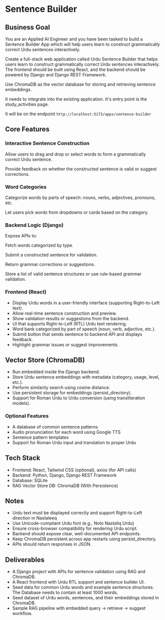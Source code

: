 # Sentence Builder

## Business Goal

You are an Applied AI Engineer and you have been tasked to build a Sentence Builder App which will help users learn to construct grammatically correct Urdu sentences interactively. 

Create a full-stack web application called Urdu Sentence Builder that helps users learn to construct grammatically correct Urdu sentences interactively. The frontend should be built using React, and the backend should be powered by Django and Django REST Framework.

Use ChromaDB as the vector database for storing and retrieving sentence embeddings.

It needs to integrate into the existing application. It's entry point is the study_activities page.

It will be on the endpoint `http://localhost:5173/apps/sentence-builder`   

## Core Features

### Interactive Sentence Construction

Allow users to drag and drop or select words to form a grammatically correct Urdu sentence.

Provide feedback on whether the constructed sentence is valid or suggest corrections.

### Word Categories

Categorize words by parts of speech: nouns, verbs, adjectives, pronouns, etc.

Let users pick words from dropdowns or cards based on the category.

### Backend Logic (Django)

Expose APIs to:

Fetch words categorized by type.

Submit a constructed sentence for validation.

Return grammar corrections or suggestions.

Store a list of valid sentence structures or use rule-based grammar validation.

### Frontend (React)

- Display Urdu words in a user-friendly interface (supporting Right-to-Left text).
- Allow real-time sentence construction and preview.
- Show validation results or suggestions from the backend.
- UI that supports Right-to-Left (RTL) Urdu text rendering.
- Word bank categorized by part of speech (noun, verb, adjective, etc.).
- Submit button that sends sentence to backend API and displays feedback.
- Highlight grammar issues or suggest improvements.

## Vector Store (ChromaDB)

- Run embedded inside the Django backend.
- Store Urdu sentence embeddings with metadata (category, usage, level, etc.).
- Perform similarity search using cosine distance.
- Use persistent storage for embeddings (persist_directory).
- Support for Roman Urdu to Urdu conversion (using transliteration models).

### Optional Features

- A database of common sentence patterns
- Audio pronunciation for each word using Google TTS
- Sentence pattern templates
- Support for Roman Urdu input and translation to proper Urdu

## Tech Stack

- Frontend: React, Tailwind CSS (optional), axios (for API calls)
- Backend: Python, Django, Django REST Framework
- Database: SQLite
- RAG Vector Store DB: ChromaDB (With Persistence)

## Notes

- Urdu text must be displayed correctly and support Right-to-Left direction in Nastaleeq
- Use Unicode-compliant Urdu font (e.g., Noto Nastaliq Urdu)
- Ensure cross-browser compatibility for rendering Urdu script.
- Backend should expose clear, well-documented API endpoints.
- Keep ChromaDB persistent across app restarts using persist_directory.
- APIs should return responses in JSON.

## Deliverables

- A Django project with APIs for sentence validation using RAG and ChromaDB.
- A React frontend with Urdu RTL support and sentence builder UI.
- Seed data for common Urdu words and example sentence structures. The Database needs to contain at least 1000 words.
- Seed dataset of Urdu words, sentences, and their embeddings stored in ChromaDB.
- Sample RAG pipeline with embedded query → retrieve → suggest workflow.
